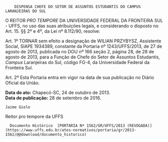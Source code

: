         DISPENSA CHEFE DO SETOR DE ASSUNTOS ESTUDANTIS DO CAMPUS LARANJEIRAS DO SUL  

O REITOR *PRO TEMPORE* DA UNIVERSIDADE FEDERAL DA FRONTEIRA SUL - UFFS, no uso das suas atribuições legais, e considerando o disposto no Art. 15. §§ 2º e 4º, da Lei nº 8.112/90, resolve:

 Art. 1º TORNAR sem efeito a designação de WILIAN PRZYBYSZ, Assistente Social, SIAPE 1934389, constante da Portaria nº 1243/UFFS/2013, de 27 de agosto de 2013, publicada no DOU nº 166 seção 2, página 28, de 28 de agosto de 2013, para a Função de Chefe do Setor de Assuntos Estudantis, *Campus* Laranjeiras do Sul, código FG-4, da Universidade Federal da Fronteira Sul.

 Art. 2º Esta Portaria entra em vigor na data de sua publicação no Diário Oficial da União.

  

   **Data do ato:** Chapecó-SC, 24 de outubro de 2013.   
 **Data de publicação:**  28 de setembro de 2016. 

    Jaime Giolo   
 Reitor pro tempore da UFFS 

      Documento Histórico  [PORTARIA Nº 1562/GR/UFFS/2013 (REVOGADA)](https://www.uffs.edu.br/atos-normativos/portaria/gr/2013-1562/@@download/documento_historico)     
      